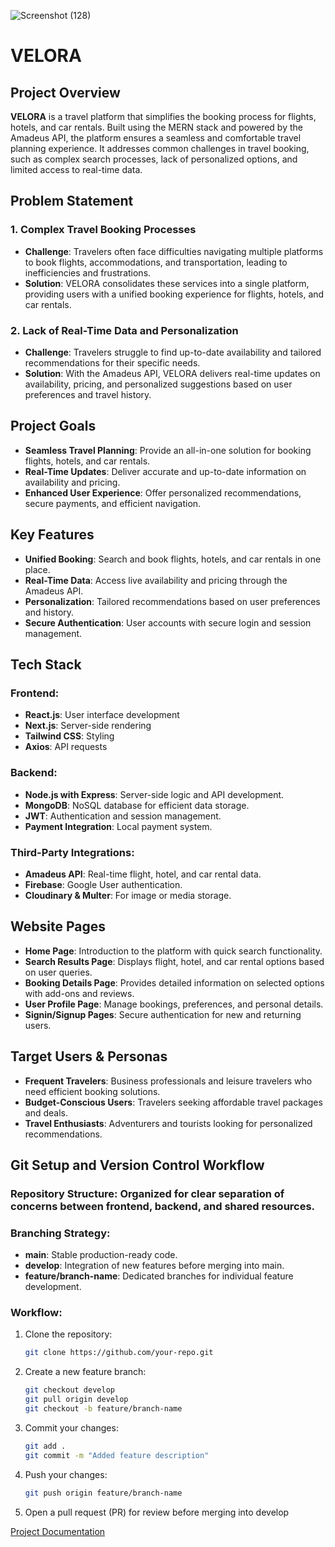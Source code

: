 ![Screenshot (128)](https://github.com/user-attachments/assets/2970da76-8d72-4673-97ca-226b9f7faad8)

# VELORA

## Project Overview
**VELORA** is a travel platform that simplifies the booking process for flights, hotels, and car rentals. Built using the MERN stack and powered by the Amadeus API, the platform ensures a seamless and comfortable travel planning experience. It addresses common challenges in travel booking, such as complex search processes, lack of personalized options, and limited access to real-time data.

## Problem Statement

### 1. Complex Travel Booking Processes
- **Challenge**: Travelers often face difficulties navigating multiple platforms to book flights, accommodations, and transportation, leading to inefficiencies and frustrations.
- **Solution**: VELORA consolidates these services into a single platform, providing users with a unified booking experience for flights, hotels, and car rentals.

### 2. Lack of Real-Time Data and Personalization
- **Challenge**: Travelers struggle to find up-to-date availability and tailored recommendations for their specific needs.
- **Solution**: With the Amadeus API, VELORA delivers real-time updates on availability, pricing, and personalized suggestions based on user preferences and travel history.

## Project Goals
- **Seamless Travel Planning**: Provide an all-in-one solution for booking flights, hotels, and car rentals.
- **Real-Time Updates**: Deliver accurate and up-to-date information on availability and pricing.
- **Enhanced User Experience**: Offer personalized recommendations, secure payments, and efficient navigation.

## Key Features
- **Unified Booking**: Search and book flights, hotels, and car rentals in one place.
- **Real-Time Data**: Access live availability and pricing through the Amadeus API.
- **Personalization**: Tailored recommendations based on user preferences and history.
- **Secure Authentication**: User accounts with secure login and session management.

## Tech Stack
### Frontend:
- **React.js**: User interface development
- **Next.js**: Server-side rendering
- **Tailwind CSS**: Styling
- **Axios**: API requests

### Backend:
- **Node.js with Express**: Server-side logic and API development.
- **MongoDB**: NoSQL database for efficient data storage.
- **JWT**: Authentication and session management.
- **Payment Integration**: Local payment system.

### Third-Party Integrations:
- **Amadeus API**: Real-time flight, hotel, and car rental data.
- **Firebase**: Google User authentication.
- **Cloudinary & Multer**: For image or media storage.

## Website Pages
- **Home Page**: Introduction to the platform with quick search functionality.
- **Search Results Page**: Displays flight, hotel, and car rental options based on user queries.
- **Booking Details Page**: Provides detailed information on selected options with add-ons and reviews.
- **User Profile Page**: Manage bookings, preferences, and personal details.
- **Signin/Signup Pages**: Secure authentication for new and returning users.

## Target Users & Personas
- **Frequent Travelers**: Business professionals and leisure travelers who need efficient booking solutions.
- **Budget-Conscious Users**: Travelers seeking affordable travel packages and deals.
- **Travel Enthusiasts**: Adventurers and tourists looking for personalized recommendations.

## Git Setup and Version Control Workflow
### Repository Structure: Organized for clear separation of concerns between frontend, backend, and shared resources.

### Branching Strategy:
- **main**: Stable production-ready code.
- **develop**: Integration of new features before merging into main.
- **feature/branch-name**: Dedicated branches for individual feature development.

### Workflow:
1. Clone the repository:
   ```bash
   git clone https://github.com/your-repo.git
2. Create a new feature branch:
   ```bash
   git checkout develop
   git pull origin develop
   git checkout -b feature/branch-name
3. Commit your changes:
   ```bash
   git add .
   git commit -m "Added feature description"
4. Push your changes:
   ```bash
   git push origin feature/branch-name
5. Open a pull request (PR) for review before merging into develop

[Project Documentation](https://docs.google.com/document/d/1O82YTVqZ-_SUhHJcMBG5jeNwFkb9wCF6QOkoGKuQyy4/edit?usp=sharing)
